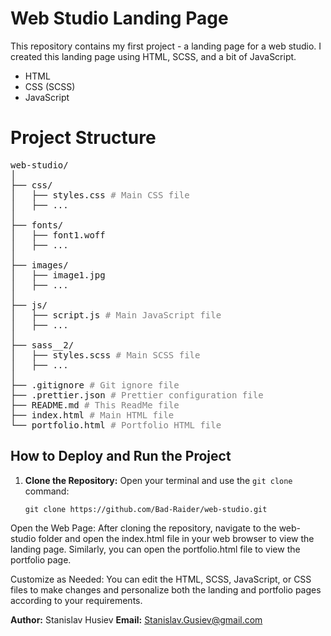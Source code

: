 # Web Studio Landing Page

This repository contains my first project - a landing page for a web studio. I created this landing page using HTML, SCSS, and a bit of JavaScript.
- HTML
- CSS (SCSS)
- JavaScript

<h1>Project Structure</h1>

<pre>
web-studio/
│
├── css/
│   ├── styles.css <span style="color: gray;"># Main CSS file</span>
│   ├── ...
│
├── fonts/
│   ├── font1.woff
│   ├── ...
│
├── images/
│   ├── image1.jpg
│   ├── ...
│
├── js/
│   ├── script.js <span style="color: gray;"># Main JavaScript file</span>
│   ├── ...
│
├── sass__2/
│   ├── styles.scss <span style="color: gray;"># Main SCSS file</span>
│   ├── ...
│
├── .gitignore <span style="color: gray;"># Git ignore file</span>
├── .prettier.json <span style="color: gray;"># Prettier configuration file</span>
├── README.md <span style="color: gray;"># This ReadMe file</span>
├── index.html <span style="color: gray;"># Main HTML file</span>
└── portfolio.html <span style="color: gray;"># Portfolio HTML file</span>
</pre>


## How to Deploy and Run the Project

1. **Clone the Repository:** Open your terminal and use the `git clone` command:

   ```shell
   git clone https://github.com/Bad-Raider/web-studio.git
Open the Web Page: After cloning the repository, navigate to the web-studio folder and open the index.html file in your web browser to view the landing page. Similarly, you can open the portfolio.html file to view the portfolio page.

Customize as Needed: You can edit the HTML, SCSS, JavaScript, or CSS files to make changes and personalize both the landing and portfolio pages according to your requirements.

**Author:**
Stanislav Husiev
**Email:** Stanislav.Gusiev@gmail.com
